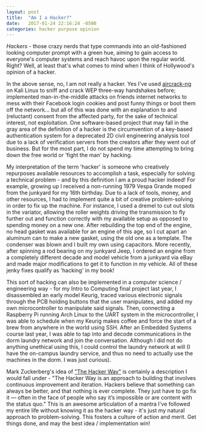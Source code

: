 ```yaml
---
layout: post
title:  "Am I a Hacker?"
date:   2017-01-24 22:16:24 -0500
categories: hacker purpose opinion
---
```


*Hackers* - those crazy nerds that type commands into an old-fashioned looking
computer prompt with a green hue, aiming to gain access to everyone's computer
systems and reach havoc upon the regular world.  Right?  Well, at least that's
what comes to mind when I think of Hollywood's opinion of a hacker.

In the above sense, no, I am not really a hacker.  Yes I've used [aircrack-ng][aircrack]
on Kali Linux to sniff and crack WEP three-way handshakes before; implemented
man-in-the-middle attacks on friends internet networks to
mess with their Facebook login cookies and post funny things or boot them off
the network... but all of this
was done with an explanation to and (reluctant) consent from the affected party, for the sake of technical interest, not exploitation.  One software-based project that may fall in the gray area of the definition of a hacker is the circumvention of a key-based authentication system for a deprecated 2D civil engineering analysis tool due to a lack of verification servers from the creators after they went out of business.  But for the most part, I do not spend my time attempting to bring down the free world or 'fight the man' by hacking.

My interpretation of the term 'hacker' is someone who creatively repurposes
available resources to accomplish a task, especially for solving a technical
problem - and by this definition I am a proud hacker indeed!  For example,
growing up I received a non-running 1979 Vespa Grande moped from the junkyard for 
my 16th birthday.  Due to a lack of tools, money, and other resources, I had to
implement quite a bit of creative problem-solving in order to fix up the
machine.  For instance, I used a dremel to cut out slots in the variator,
allowing the roller weights driving the transmission to fly further out and
function correctly with my available setup as opposed to spending money on a
new one.  After rebuilding the top end of the engine, no head gasket was
available for an engine of this age, so I cut apart an aluminum can to make a
new gasket, using the old one as a template.  The condenser was blown and I
built my own using capacitors.  More recently, after spinning a rod bearing on my junkyard Jeep, I
ordered an engine from a completely different decade and model vehicle from a
junkyard via eBay and made major modifications to get it to function in my
vehicle.  All of these jenky fixes qualify as 'hacking' in my book!


This sort of hacking can also be implemented in a computer science /
engineering way - for my Intro to Computing final project last year, I
disassembled an early model Keurig, traced various electronic signals through
the PCB holding buttons that the user manipulates, and added my own
microcontroller to manipulate said signals.  Then, connecting a Raspberry Pi
running Arch Linux to the UART system in the microcontroller, I was able to
schedule when my Keurig makes coffee and force the start of a brew from
anywhere in the world using SSH.  After an Embedded Systems course last year, I
was able to tap into and decode communications in the dorm laundry network and
join the conversation.  Although I did not do anything unethical using this, I
could control the laundry network at will (I have the on-campus laundry
service, and thus no need to actually use the machines in the dorm.  I was just
curious).

Mark Zuckerberg's idea of ["The Hacker Way"][hackerway] is certainly a description I would
fall under - "The Hacker Way is an approach to building that involves
continuous improvement and iteration. Hackers believe that something can always
be better, and that nothing is ever complete. They just have to go fix it —
often in the face of people who say it’s impossible or are content with the
status quo."  This is an awesome articulation of a mantra I've followed my
entire life without knowing it as the hacker way - it's just my natural approach 
to problem-solving.  This fosters a culture of action and merit.  Get things
done, and may the best idea / implementation win!






[aircrack]: http://www.aircrack-ng.org/doku.php

[hackerway]: https://www.wired.com/2012/02/zuck-letter/




